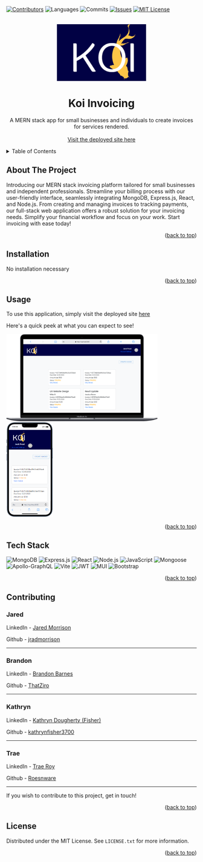 <!-- Improved compatibility of back to top link: See: https://github.com/othneildrew/Best-README-Template/pull/73 -->
<a name="readme-top"></a>
<!--
*** Thanks for checking out the Best-README-Template. If you have a suggestion
*** that would make this better, please fork the repo and create a pull request
*** or simply open an issue with the tag "enhancement".
*** Don't forget to give the project a star!
*** Thanks again! Now go create something AMAZING! :D
-->

<!-- PROJECT SHIELDS -->
<!--
*** I'm using markdown "reference style" links for readability.
*** Reference links are enclosed in brackets [ ] instead of parentheses ( ).
*** See the bottom of this document for the declaration of the reference variables
*** for contributors-url, forks-url, etc. This is an optional, concise syntax you may use.
*** https://www.markdownguide.org/basic-syntax/#reference-style-links
-->
[![Contributors][contributors-shield]][contributors-url]
![Languages][top-lang-shield]
![Commits][commits-shield]
[![Issues][issues-shield]][issues-url]
[![MIT License][license-shield]][license-url]


<!-- PROJECT LOGO -->
<br />
<div align="center">
  <a href="https://github.com/jradmorrison/koi-invoicing">
    <img src="./client/src/assets/images/logo1.png" alt="Logo" height="150">
  </a>

<h1 align="center">Koi Invoicing</h1>

  <p align="center">
    A MERN stack app for small businesses and individuals to create invoices for services rendered.
    <br><br>
    <a href="https://books-books-books-b6mk.onrender.com/" target="_blank">Visit the deployed site here</a>
  </p>
</div>


<!-- TABLE OF CONTENTS -->
<details>
  <summary>Table of Contents</summary>
  <ol>
    <li><a href="#about-the-project">About The Project</a></li>
    <li><a href="#installation">Installation</a></li>
    <li><a href="#usage">Usage</a></li>
    <li><a href="#contributing">Contributing</a></li>
    <li><a href="#license">License</a></li>
  </ol>
</details>


<!-- ABOUT THE PROJECT -->
## About The Project

Introducing our MERN stack invoicing platform tailored for small businesses and independent professionals. Streamline your billing process with our user-friendly interface, seamlessly integrating MongoDB, Express.js, React, and Node.js. From creating and managing invoices to tracking payments, our full-stack web application offers a robust solution for your invoicing needs. Simplify your financial workflow and focus on your work. Start invoicing with ease today!

<p align="right">(<a href="#readme-top">back to top</a>)</p>

<!-- Installation instructions -->
## Installation

No installation necessary

<p align="right">(<a href="#readme-top">back to top</a>)</p>


<!-- USAGE EXAMPLES -->
## Usage

To use this application, simply visit the deployed site <a href="https://books-books-books-b6mk.onrender.com/" target="_blank">here</a>

Here's a quick peek at what you can expect to see!


<img src="./client/src/assets/images/invoiceScreenshot.png" alt="a screenshot" width="400px" ><img src="./client/src/assets/images/mobileScreenshot.png" alt="a screenshot" height="250px" >


<p align="right">(<a href="#readme-top">back to top</a>)</p>


## Tech Stack

<a name="tech-stack"></a>
![MongoDB](https://img.shields.io/badge/MongoDB-%234ea94b.svg?style=for-the-badge&logo=mongodb&logoColor=white)
![Express.js](https://img.shields.io/badge/express.js-%23404d59.svg?style=for-the-badge&logo=express&logoColor=%2361DAFB)
![React](https://img.shields.io/badge/react-%2320232a.svg?style=for-the-badge&logo=react&logoColor=%2361DAFB)
![Node.js](https://img.shields.io/badge/Node.js-%23339933.svg?style=for-the-badge&logo=node.js&logoColor=%23white)
![JavaScript](https://img.shields.io/badge/JavaScript-%23F7DF1E.svg?style=for-the-badge&logo=javascript&logoColor=%23black)
![Mongoose](https://img.shields.io/badge/mongoose-%23880000.svg?style=for-the-badge&logo=mongoose&logoColor=white)
![Apollo-GraphQL](https://img.shields.io/badge/-ApolloGraphQL-311C87?style=for-the-badge&logo=apollo-graphql)
![Vite](https://img.shields.io/badge/vite-%23646CFF.svg?style=for-the-badge&logo=vite&logoColor=white)
![JWT](https://img.shields.io/badge/JWT-black?style=for-the-badge&logo=JSON%20web%20tokens)
![MUI](https://img.shields.io/badge/MUI-%230081CB.svg?style=for-the-badge&logo=mui&logoColor=white)
![Bootstrap](https://img.shields.io/badge/bootstrap-%238511FA.svg?style=for-the-badge&logo=bootstrap&logoColor=white)



<p align="right">(<a href="#readme-top">back to top</a>)</p>


<!-- CONTRIBUTING -->
## Contributing

### Jared <span style="font-size: 12px"></span>

<p>LinkedIn - <a href="https://www.linkedin.com/in/jradmorrison/">Jared Morrison</a></p>
<p>Github - <a href="https://github.com/jradmorrison">jradmorrison</a></p>
<hr>

### Brandon <span style="font-size: 12px"></span>

<p>LinkedIn - <a href="https://www.linkedin.com/in/brandon-b-tech/">Brandon Barnes</a></p>
<p>Github - <a href="https://github.com/ThatZiro">ThatZiro</a></p>
<hr>

### Kathryn <span style="font-size: 12px"></span>

<p>LinkedIn - <a href="https://www.linkedin.com/in/kathryn-dougherty-fisher/">Kathryn Dougherty (Fisher)</a></p>
<p>Github - <a href="https://github.com/kathrynfisher3700">kathrynfisher3700</a></p>
<hr>

### Trae <span style="font-size: 12px"></span>

<p>LinkedIn - <a href="https://www.linkedin.com/in/trae-roy-815a02244/">Trae Roy</a></p>
<p>Github - <a href="https://github.com/Roesnware">Roesnware</a></p>
<hr>

If you wish to contribute to this project, get in touch!

<p align="right">(<a href="#readme-top">back to top</a>)</p>


<!-- LICENSE -->
## License

Distributed under the MIT License. See `LICENSE.txt` for more information.

<p align="right">(<a href="#readme-top">back to top</a>)</p>



<!-- CONTACT -->


<!-- MARKDOWN LINKS & IMAGES -->
<!-- https://www.markdownguide.org/basic-syntax/#reference-style-links -->
[contributors-shield]: https://img.shields.io/github/contributors/jradmorrison/koi-invoicing.svg?style=for-the-badge
[contributors-url]: https://github.com/jradmorrison/koi-invoicing/graphs/contributors
[forks-shield]: https://img.shields.io/github/forks/jradmorrison/koi-invoicing.svg?style=for-the-badge
[forks-url]: https://github.com/jradmorrison/koi-invoicing/network/members
[stars-shield]: https://img.shields.io/github/stars/jradmorrison/koi-invoicing.svg?style=for-the-badge
[stars-url]: https://github.com/jradmorrison/koi-invoicing/stargazers
[issues-shield]: https://img.shields.io/github/issues/jradmorrison/koi-invoicing.svg?style=for-the-badge
[issues-url]: https://github.com/jradmorrison/koi-invoicing/issues
[license-shield]: https://img.shields.io/github/license/jradmorrison/koi-invoicing.svg?style=for-the-badge
[license-url]: https://github.com/jradmorrison/koi-invoicing/blob/master/LICENSE.txt
[linkedin-shield]: https://img.shields.io/badge/-LinkedIn-black.svg?style=for-the-badge&logo=linkedin&colorB=555
[linkedin-url]: https://linkedin.com/in/jradmorrison
[product-screenshot]: images/screenshot.png
[Next.js]: https://img.shields.io/badge/next.js-000000?style=for-the-badge&logo=nextdotjs&logoColor=white
[Next-url]: https://nextjs.org/
[React.js]: https://img.shields.io/badge/React-20232A?style=for-the-badge&logo=react&logoColor=61DAFB
[React-url]: https://reactjs.org/
[Vue.js]: https://img.shields.io/badge/Vue.js-35495E?style=for-the-badge&logo=vuedotjs&logoColor=4FC08D
[Vue-url]: https://vuejs.org/
[Angular.io]: https://img.shields.io/badge/Angular-DD0031?style=for-the-badge&logo=angular&logoColor=white
[Angular-url]: https://angular.io/
[Svelte.dev]: https://img.shields.io/badge/Svelte-4A4A55?style=for-the-badge&logo=svelte&logoColor=FF3E00
[Svelte-url]: https://svelte.dev/
[Laravel.com]: https://img.shields.io/badge/Laravel-FF2D20?style=for-the-badge&logo=laravel&logoColor=white
[Laravel-url]: https://laravel.com
[Bootstrap.com]: https://img.shields.io/badge/Bootstrap-563D7C?style=for-the-badge&logo=bootstrap&logoColor=white
[Bootstrap-url]: https://getbootstrap.com
[JQuery.com]: https://img.shields.io/badge/jQuery-0769AD?style=for-the-badge&logo=jquery&logoColor=white
[JQuery-url]: https://jquery.com 
[top-lang-shield]: https://img.shields.io/github/languages/top/jradmorrison/koi-invoicing.svg?style=for-the-badge
[commits-shield]: https://img.shields.io/github/commit-activity/t/jradmorrison/koi-invoicing.svg?style=for-the-badge
